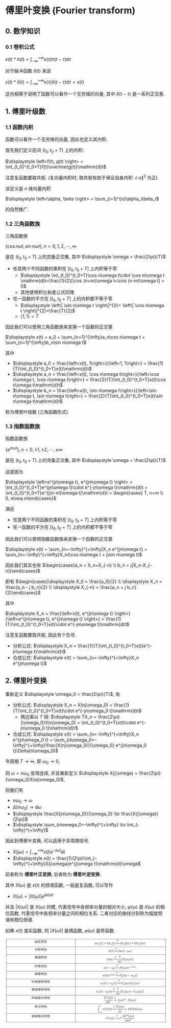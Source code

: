 # 傅里叶变换 (Fourier transform)

## 0. 数学知识

### 0.1 卷积公式

$\displaystyle x(t)*h(t) = \int_{-\infty}^{+\infty}x(\tau)h(t-\tau)\mathrm{d}\tau$

对于脉冲函数 $\delta(t)$ 来说

$\displaystyle x(t)*\delta(t) = \int_{-\infty}^{+\infty}x(\tau)\delta(t-\tau)\mathrm{d}\tau = x(t)$

这也相等于说明了函数可以看作一个无穷维的向量, 其中 $\delta(t-\tau)$ 是一系列正交基.


## 1. 傅里叶级数

### 1.1 函数内积

函数可以看作一个无穷维的向量, 因此也定义其内积.

首先我们定义区间 $(t_0, t_0+T)$ 上的内积:

$\displaystyle \left<f(t), g(t) \right> = \int_{t_0}^{t_0+T}f(t)\overline{g(t)}\mathrm{d}t$

注意复函数要取共轭. (复向量内积时, 取共轭有助于保证自身内积 $\left\| \alpha \right\|^{2}$ 为正)

该定义是 $n$ 维向量内积

$\displaystyle \left<\alpha, \beta \right> = \sum_{i=1}^{n}\alpha_i\beta_i$

的自然推广.

### 1.2 三角函数族

三角函数族

$\{ \cos n\omega t, \sin n\omega t \}, n=0,1,2,\cdots,\infty$

是在 $(t_0, t_0+T)$ 上的完备正交集, 其中 $\displaystyle \omega = \frac{2\pi}{T}$

- 任意两个不同函数的乘积在 $[t_0, t_0+T]$ 上内积等于零
    - $\displaystyle \int_{t_0}^{t_0+T}\cos n\omega t\cdot \cos m\omega t \mathrm{d}t=\frac{1}{2}[\cos (n+m)\omega t+\cos (n-m)\omega t] = 0$
    - 其他使用积化和差公式同理
- 任一函数的平方在 $[t_0, t_0+T]$ 上的内积都不等于零
    - $\displaystyle \left\| \sin n\omega t \right\|^{2}= \left\| \cos n\omega t \right\|^{2}=\frac{T}{2}$
    - $\displaystyle \left<1, 1 \right> = T$

因此我们可以使用三角函数族来变换一个函数的正交基

$\displaystyle x(t) = a_0 + \sum_{n=1}^{\infty}a_n\cos n\omega t + \sum_{n=1}^{\infty}b_n\sin n\omega t$

其中

- $\displaystyle a_0 = \frac{\left<x(t), 1\right>}{\left<1, 1\right>} = \frac{1}{T}\int_{t_0}^{t_0+T}x(t)\mathrm{d}t$
- $\displaystyle a_n = \frac{\left<x(t), \cos n\omega t\right>}{\left<\cos n\omega t, \cos n\omega t\right>} = \frac{2}{T}\int_{t_0}^{t_0+T}x(t)\cos n\omega t\mathrm{d}t$
- $\displaystyle b_n = \frac{\left<x(t), \sin n\omega t\right>}{\left<\sin n\omega t, \sin n\omega t\right>} = \frac{2}{T}\int_{t_0}^{t_0+T}x(t)\sin n\omega t\mathrm{d}t$

称为傅里叶级数 (三角函数形式).

### 1.3 指数函数族

指数函数族

$\{ e^{jn\omega t} \}, n=0, \pm 1,\pm 2,\cdots,\pm \infty$

是在 $(t_0, t_0+T)$ 上的完备正交集, 其中 $\displaystyle \omega = \frac{2\pi}{T}$

这是因为

$\displaystyle \left<e^{jn\omega t}, e^{jm\omega t} \right> = \int_{t_0}^{t_0+T}e^{jn\omega t}\cdot e^{-jn\omega t}\mathrm{d}t = \int_{t_0}^{t_0+T}e^{j(n-m)\omega t}\mathrm{d}t = \begin{cases}
T, n=m \\ 0, n\neq m\end{cases}$

满足

- 任意两个不同函数的乘积在 $[t_0, t_0+T]$ 上内积等于零
- 任一函数的平方在 $[t_0, t_0+T]$ 上的内积都不等于零

因此我们可以使用指数函数族来变换一个函数的正交基

$\displaystyle x(t) = \sum_{n=-\infty}^{+\infty}X_n e^{jn\omega t} = \sum_{n=-\infty}^{+\infty}X_n(\cos n\omega t + j\sin n\omega t)$

因此我们其实也有 $\begin{cases}a_n = X_n+X_{-n} \\ b_n = j(X_n-X_{-n})\end{cases}$

即有 $\begin{cases}\displaystyle X_0 = \frac{a_0}{2} \\ \displaystyle X_n = \frac{a_n - j b_n}{2} \\ \displaystyle X_{-n} = \frac{a_n + j b_n}{2}\end{cases}$

其中

$\displaystyle X_n = \frac{\left<x(t), e^{jn\omega t} \right>}{\left<e^{jn\omega t}, e^{jn\omega t} \right>} = \frac{1}{T}\int_{t_0}^{t_0+T}x(t)\cdot e^{-jn\omega t}\mathrm{d}t$

注意复函数要取共轭, 因此有个负号.

- 分析公式: $\displaystyle X_n = \frac{1}{T}\int_{t_0}^{t_0+T}x(t)e^{-jn\omega t}\mathrm{d}t$
- 合成公式: $\displaystyle x(t) = \sum_{n=-\infty}^{+\infty}X_n e^{jn\omega t}$


## 2. 傅里叶变换

重新定义 $\displaystyle \omega_0 = \frac{2\pi}{T}$, 有

- 分析公式: $\displaystyle X_n = X(nj\omega_0) = \frac{1}{T}\int_{t_0}^{t_0+T}x(t)\cdot e^{-jn\omega_0 t}\mathrm{d}t$
    - 两边乘以 $T$ 得: $\displaystyle TX_n = \frac{2\pi}{\omega_0}X(nj\omega_0) = \int_{t_0}^{t_0+T}x(t)\cdot e^{-jn\omega_0 t}\mathrm{d}t$
- 合成公式: $\displaystyle x(t) = \sum_{n=-\infty}^{+\infty}X_n e^{jn\omega_0 t} = \sum_{n\omega_0=-\infty}^{+\infty}\frac{X(nj\omega_0)}{\omega_0} e^{jn\omega_0 t}\Delta(n\omega_0)$

令周期 $T \to \infty$, 即 $\omega_0 \to 0$,

则 $\omega = n\omega_0$ 变得连续, 并且重新定义 $\displaystyle X(j\omega) = \frac{2\pi}{\omega_0}X(nj\omega_0)$,

则我们有

- $n\omega_0 \to \omega$
- $\Delta(n\omega_0) \to \mathrm{d}\omega$
- $\displaystyle \frac{X(jn\omega_0)}{\omega_0} \to \frac{X(j\omega)}{2\pi}$
- $\displaystyle \sum_{n\omega_0=-\infty}^{+\infty} \to \int_{-\infty}^{+\infty}$

因此到傅里叶变换, 可以适用于非周期信号.

- $\displaystyle X(j\omega) = \int_{-\infty}^{+\infty}x(t)e^{-j\omega t}\mathrm{d}t$
- $\displaystyle x(t) = \frac{1}{2\pi}\int_{-\infty}^{+\infty}X(j\omega)e^{j\omega t}\mathrm{d}\omega$

前者称为 **傅里叶正变换**, 后者称为 **傅里叶逆变换**.

其中 $X(\omega)$ 是 $x(t)$ 的频谱函数, 一般是复函数, 可以写作

- $X(\omega) = |X(\omega)|e^{j\varphi(\omega)}$

并且 $|X(\omega)|$ 是 $X(\omega)$ 的模, 代表信号中各频率分量的相对大小, $\varphi(\omega)$ 是 $X(\omega)$ 的相位函数, 代表信号中各频率分量之间的相位关系. 二者对应的曲线分别称为幅度频谱和相位频谱.

如果 $x(t)$ 是实函数, 则 $|X(\omega)|$ 是偶函数, $\varphi(\omega)$ 是奇函数.

![](images/2022-11-08-15-56-05.png)